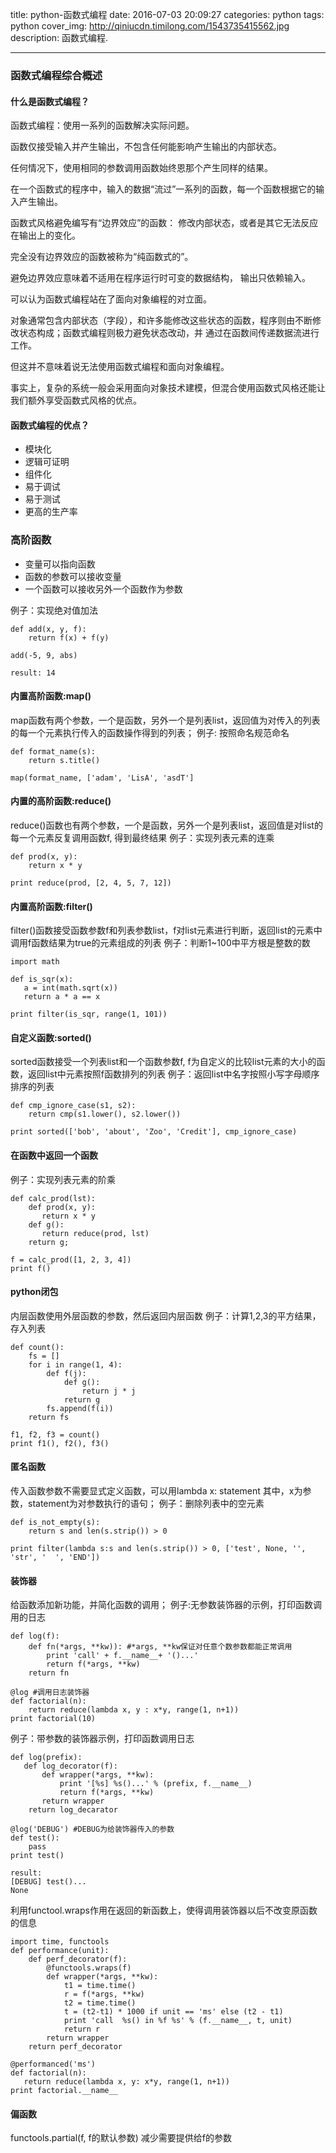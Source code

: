title: python-函数式编程
date: 2016-07-03 20:09:27
categories: python
tags: python
cover_img: http://qiniucdn.timilong.com/1543735415562.jpg
description: 函数式编程.

---

### 函数式编程综合概述
#### 什么是函数式编程？
函数式编程：使用一系列的函数解决实际问题。

函数仅接受输入并产生输出，不包含任何能影响产生输出的内部状态。

任何情况下，使用相同的参数调用函数始终恩那个产生同样的结果。

在一个函数式的程序中，输入的数据“流过”一系列的函数，每一个函数根据它的输入产生输出。

函数式风格避免编写有“边界效应”的函数： 修改内部状态，或者是其它无法反应在输出上的变化。

完全没有边界效应的函数被称为“纯函数式的”。

避免边界效应意味着不适用在程序运行时可变的数据结构， 输出只依赖输入。

可以认为函数式编程站在了面向对象编程的对立面。

<!--more-->

对象通常包含内部状态（字段），和许多能修改这些状态的函数，程序则由不断修改状态构成；函数式编程则极力避免状态改动，并
通过在函数间传递数据流进行工作。

但这并不意味着说无法使用函数式编程和面向对象编程。

事实上，复杂的系统一般会采用面向对象技术建模，但混合使用函数式风格还能让我们额外享受函数式风格的优点。

#### 函数式编程的优点？
* 模块化
* 逻辑可证明
* 组件化
* 易于调试
* 易于测试
* 更高的生产率

### 高阶函数
* 变量可以指向函数
* 函数的参数可以接收变量
* 一个函数可以接收另外一个函数作为参数

例子：实现绝对值加法
```
def add(x, y, f):
    return f(x) + f(y)

add(-5, 9, abs)

result: 14
```

#### 内置高阶函数:map()
map函数有两个参数，一个是函数，另外一个是列表list，返回值为对传入的列表的每一个元素执行传入的函数操作得到的列表；
例子: 按照命名规范命名
```
def format_name(s):
    return s.title()

map(format_name, ['adam', 'LisA', 'asdT']
```

#### 内置的高阶函数:reduce()
reduce()函数也有两个参数，一个是函数，另外一个是列表list，返回值是对list的每一个元素反复调用函数f, 得到最终结果
例子：实现列表元素的连乘
```
def prod(x, y):
    return x * y

print reduce(prod, [2, 4, 5, 7, 12])
```

#### 内置高阶函数:filter()
filter()函数接受函数参数f和列表参数list，f对list元素进行判断，返回list的元素中调用f函数结果为true的元素组成的列表
例子：判断1~100中平方根是整数的数
```
import math

def is_sqr(x):
   a = int(math.sqrt(x))
   return a * a == x

print filter(is_sqr, range(1, 101))
```

#### 自定义函数:sorted()
sorted函数接受一个列表list和一个函数参数f, f为自定义的比较list元素的大小的函数，返回list中元素按照f函数排列的列表
例子：返回list中名字按照小写字母顺序排序的列表
```
def cmp_ignore_case(s1, s2):
    return cmp(s1.lower(), s2.lower())

print sorted(['bob', 'about', 'Zoo', 'Credit'], cmp_ignore_case)
```

#### 在函数中返回一个函数
例子：实现列表元素的阶乘
```
def calc_prod(lst):
    def prod(x, y):
       return x * y
    def g():
       return reduce(prod, lst)
    return g;

f = calc_prod([1, 2, 3, 4])
print f()
```

#### python闭包
内层函数使用外层函数的参数，然后返回内层函数
例子：计算1,2,3的平方结果，存入列表
```
def count():
    fs = []
    for i in range(1, 4):
        def f(j):
            def g():
                return j * j
            return g
        fs.append(f(i))
    return fs

f1, f2, f3 = count()
print f1(), f2(), f3()
```

#### 匿名函数
传入函数参数不需要显式定义函数，可以用lambda x: statement 其中，x为参数，statement为对参数执行的语句；
例子：删除列表中的空元素
```
def is_not_empty(s):
    return s and len(s.strip()) > 0

print filter(lambda s:s and len(s.strip()) > 0, ['test', None, '', 'str', '  ', 'END'])
```

#### 装饰器
给函数添加新功能，并简化函数的调用；
例子:无参数装饰器的示例，打印函数调用的日志
```
def log(f):
    def fn(*args, **kw)): #*args, **kw保证对任意个数参数都能正常调用
        print 'call' + f.__name__+ '()...'
        return f(*args, **kw)
    return fn

@log #调用日志装饰器
def factorial(n):
    return reduce(lambda x, y : x*y, range(1, n+1))
print factorial(10)
```

例子：带参数的装饰器示例，打印函数调用日志
```
def log(prefix):
   def log_decorator(f):
       def wrapper(*args, **kw):
           print '[%s] %s()...' % (prefix, f.__name__)
           return f(*args, **kw)
       return wrapper
    return log_decarator

@log('DEBUG') #DEBUG为给装饰器传入的参数
def test():
    pass
print test()

result:
[DEBUG] test()...
None
```

利用functool.wraps作用在返回的新函数上，使得调用装饰器以后不改变原函数的信息
```
import time, functools
def performance(unit):
    def perf_decorator(f):
        @functools.wraps(f)
        def wrapper(*args, **kw):
            t1 = time.time()
            r = f(*args, **kw)
            t2 = time.time()
            t = (t2-t1) * 1000 if unit == 'ms' else (t2 - t1)
            print 'call  %s() in %f %s' % (f.__name__, t, unit)
            return r
        return wrapper
    return perf_decorator

@performanced('ms')
def factorial(n):
   return reduce(lambda x, y: x*y, range(1, n+1))
print factorial.__name__
```


#### 偏函数
functools.partial(f, f的默认参数) 减少需要提供给f的参数






